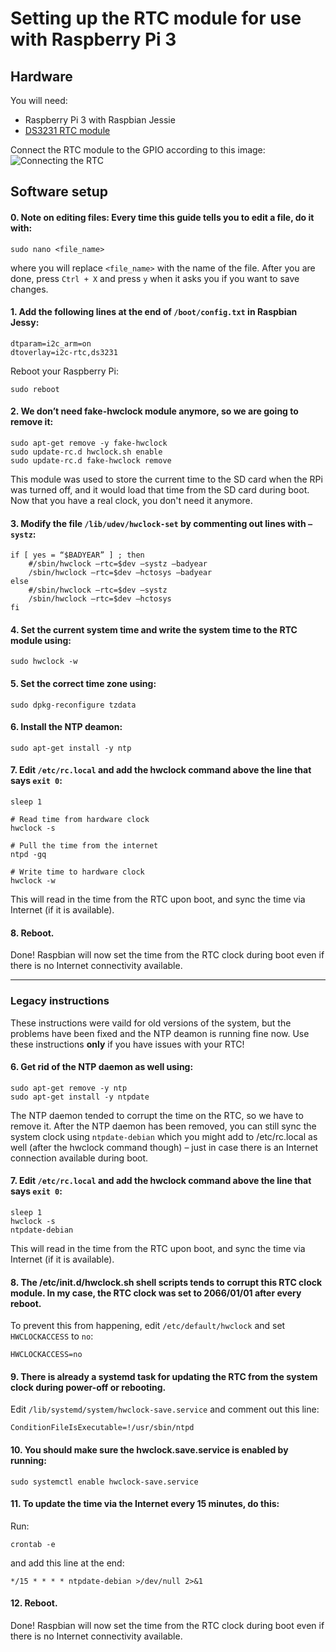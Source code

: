 # Setting up the RTC module for use with Raspberry Pi 3

## Hardware
You will need:

* Raspberry Pi 3 with Raspbian Jessie
* [DS3231 RTC module](https://www.aliexpress.com/item/1pc-DS3231-Precision-RTC-Module-Memory-Module-for-Arduino-Raspberry-Pi/32676041749.html)

Connect the RTC module to the GPIO according to this image:
![Connecting the RTC](media/rtc.jpg)

## Software setup

#### 0. Note on editing files: Every time this guide tells you to edit a file, do it with:
```
sudo nano <file_name>
```
where you will replace `<file_name>` with the name of the file. After you are done, press `Ctrl + X` and press `y` when it asks you if you want to save changes.

#### 1. Add the following lines at the end of `/boot/config.txt` in Raspbian Jessy:
```
dtparam=i2c_arm=on
dtoverlay=i2c-rtc,ds3231
```

Reboot your Raspberry Pi:

```
sudo reboot
```

#### 2. We don’t need fake-hwclock module anymore, so we are going to remove it:
```
sudo apt-get remove -y fake-hwclock
sudo update-rc.d hwclock.sh enable
sudo update-rc.d fake-hwclock remove
```
This module was used to store the current time to the SD card when the RPi was turned off, and it would load that time from the SD card during boot. Now that you have a real clock, you don't need it anymore.

#### 3. Modify the file `/lib/udev/hwclock-set` by commenting out lines with `–systz`:
```
if [ yes = “$BADYEAR” ] ; then
    #/sbin/hwclock –rtc=$dev –systz –badyear
    /sbin/hwclock –rtc=$dev –hctosys –badyear
else
    #/sbin/hwclock –rtc=$dev –systz
    /sbin/hwclock –rtc=$dev –hctosys
fi
```

#### 4. Set the current system time and write the system time to the RTC module using:
```
sudo hwclock -w
```

#### 5. Set the correct time zone using:
```
sudo dpkg-reconfigure tzdata
```

#### 6. Install the NTP deamon:
```
sudo apt-get install -y ntp
```

#### 7. Edit `/etc/rc.local` and add the hwclock command above the line that says `exit 0`:
```
sleep 1

# Read time from hardware clock
hwclock -s

# Pull the time from the internet
ntpd -gq

# Write time to hardware clock
hwclock -w
```
This will read in the time from the RTC upon boot, and sync the time via Internet (if it is available).


#### 8. Reboot.
Done! Raspbian will now set the time from the RTC clock during boot even if there is no Internet connectivity available.



-------------

### Legacy instructions

These instructions were vaild for old versions of the system, but the problems have been fixed and the NTP deamon is running fine now. Use these instructions **only** if you have issues with your RTC!


#### 6. Get rid of the NTP daemon as well using:
```
sudo apt-get remove -y ntp
sudo apt-get install -y ntpdate
```
The NTP daemon tended to corrupt the time on the RTC, so we have to remove it.
After the NTP daemon has been removed, you can still sync the system clock using `ntpdate-debian` which you might add to /etc/rc.local as well (after the hwclock command though) – just in case there is an Internet connection available during boot.

#### 7. Edit `/etc/rc.local` and add the hwclock command above the line that says `exit 0`:
```
sleep 1
hwclock -s
ntpdate-debian
```
This will read in the time from the RTC upon boot, and sync the time via Internet (if it is available).

#### 8. The /etc/init.d/hwclock.sh shell scripts tends to corrupt this RTC clock module. In my case, the RTC clock was set to 2066/01/01 after every reboot. 
To prevent this from happening, edit `/etc/default/hwclock` and set `HWCLOCKACCESS` to `no`:
```
HWCLOCKACCESS=no
```

#### 9. There is already a systemd task for updating the RTC from the system clock during power-off or rebooting. 
Edit `/lib/systemd/system/hwclock-save.service` and comment out this line: 
```
ConditionFileIsExecutable=!/usr/sbin/ntpd
```

#### 10. You should make sure the hwclock.save.service is enabled by running: 
```
sudo systemctl enable hwclock-save.service
```

#### 11. To update the time via the Internet every 15 minutes, do this:
Run:
```
crontab -e
```

and add this line at the end:
```
*/15 * * * * ntpdate-debian >/dev/null 2>&1
```

#### 12. Reboot.
Done! Raspbian will now set the time from the RTC clock during boot even if there is no Internet connectivity available.
